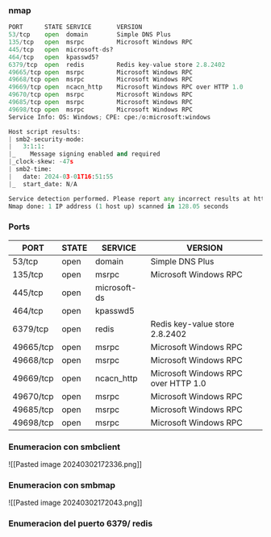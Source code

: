 ### nmap
```python
PORT      STATE SERVICE       VERSION
53/tcp    open  domain        Simple DNS Plus
135/tcp   open  msrpc         Microsoft Windows RPC
445/tcp   open  microsoft-ds?
464/tcp   open  kpasswd5?
6379/tcp  open  redis         Redis key-value store 2.8.2402
49665/tcp open  msrpc         Microsoft Windows RPC
49668/tcp open  msrpc         Microsoft Windows RPC
49669/tcp open  ncacn_http    Microsoft Windows RPC over HTTP 1.0
49670/tcp open  msrpc         Microsoft Windows RPC
49685/tcp open  msrpc         Microsoft Windows RPC
49698/tcp open  msrpc         Microsoft Windows RPC
Service Info: OS: Windows; CPE: cpe:/o:microsoft:windows

Host script results:
| smb2-security-mode: 
|   3:1:1: 
|_    Message signing enabled and required
|_clock-skew: -47s
| smb2-time: 
|   date: 2024-03-01T16:51:55
|_  start_date: N/A

Service detection performed. Please report any incorrect results at https://nmap.org/submit/ .
Nmap done: 1 IP address (1 host up) scanned in 128.05 seconds
```

### Ports
| PORT      | STATE | SERVICE     | VERSION                               |
|-----------|-------|-------------|---------------------------------------|
| 53/tcp    | open  | domain      | Simple DNS Plus                       |
| 135/tcp   | open  | msrpc       | Microsoft Windows RPC                 |
| 445/tcp   | open  | microsoft-ds|                                       |
| 464/tcp   | open  | kpasswd5    |                                       |
| 6379/tcp  | open  | redis       | Redis key-value store 2.8.2402        |
| 49665/tcp | open  | msrpc       | Microsoft Windows RPC                 |
| 49668/tcp | open  | msrpc       | Microsoft Windows RPC                 |
| 49669/tcp | open  | ncacn_http  | Microsoft Windows RPC over HTTP 1.0   |
| 49670/tcp | open  | msrpc       | Microsoft Windows RPC                 |
| 49685/tcp | open  | msrpc       | Microsoft Windows RPC                 |
| 49698/tcp | open  | msrpc       | Microsoft Windows RPC                 |

### Enumeracion con smbclient

![[Pasted image 20240302172336.png]]

### Enumeracion con smbmap
![[Pasted image 20240302172043.png]]


### Enumeracion del puerto 6379/ redis
